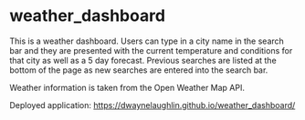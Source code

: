 # weather_dashboard
This is a weather dashboard. Users can type in a city name in the search bar and they are presented with the current temperature and conditions for that city as well as a 5 day forecast. Previous searches are listed at the bottom of the page as new searches are entered into the search bar. 

Weather information is taken from the Open Weather Map API. 

Deployed application: https://dwaynelaughlin.github.io/weather_dashboard/